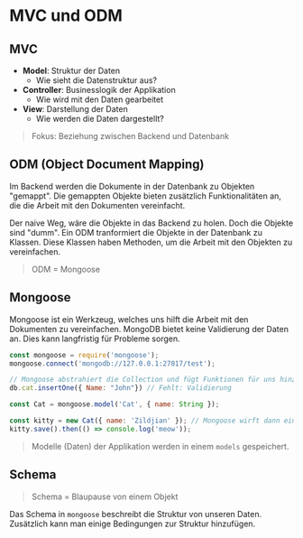 # MVC und ODM

## MVC

- **Model**: Struktur der Daten
  - Wie sieht die Datenstruktur aus?
- **Controller**: Businesslogik der Applikation
  - Wie wird mit den Daten gearbeitet
- **View**: Darstellung der Daten
  - Wie werden die Daten dargestellt?

> Fokus: Beziehung zwischen Backend und Datenbank

## ODM (Object Document Mapping)

Im Backend werden die Dokumente in der Datenbank zu Objekten "gemappt".
Die gemappten Objekte bieten zusätzlich Funktionalitäten an, die die Arbeit mit den Dokumenten vereinfacht.

Der naive Weg, wäre die Objekte in das Backend zu holen. Doch die Objekte sind "dumm".
Ein ODM tranformiert die Objekte in der Datenbank zu Klassen.
Diese Klassen haben Methoden, um die Arbeit mit den Objekten zu vereinfachen.
> ODM = Mongoose

## Mongoose

Mongoose ist ein Werkzeug, welches uns hilft die Arbeit mit den Dokumenten zu vereinfachen.
MongoDB bietet keine Validierung der Daten an. Dies kann langfristig für Probleme sorgen.

```js
const mongoose = require('mongoose');
mongoose.connect('mongodb://127.0.0.1:27017/test');

// Mongoose abstrahiert die Collection und fügt Funktionen für uns hinzu
db.cat.insertOne({ Name: "John"}) // Fehlt: Validierung

const Cat = mongoose.model('Cat', { name: String });

const kitty = new Cat({ name: 'Zildjian' }); // Mongoose wirft dann einen Fehler
kitty.save().then(() => console.log('meow'));
```

> Modelle (Daten) der Applikation werden in einem `models` gespeichert.

## Schema

> Schema = Blaupause von einem Objekt

Das Schema in `mongoose` beschreibt die Struktur von unseren Daten. Zusätzlich kann man einige Bedingungen zur Struktur hinzufügen.
